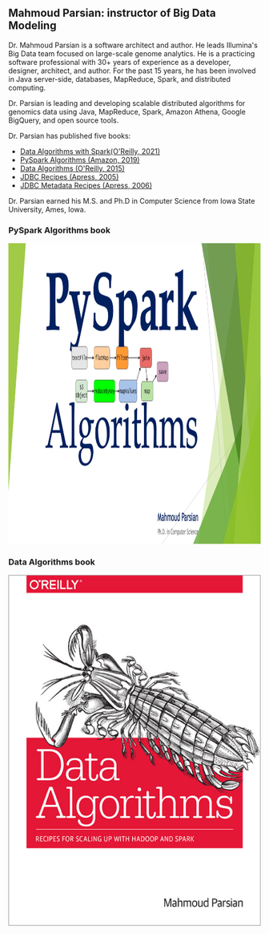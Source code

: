 ## Mahmoud Parsian: instructor of Big Data Modeling

Dr. Mahmoud Parsian is a software architect and author. 
He leads Illumina's Big Data team focused on large-scale 
genome analytics. He is a practicing software professional 
with 30+ years of experience as a developer, designer, 
architect, and author. For the past 15 years, he has been 
involved in Java server-side, databases, MapReduce, Spark, 
and distributed computing.

Dr. Parsian is leading and developing scalable distributed 
algorithms for genomics data using Java, MapReduce, Spark, 
Amazon Athena, Google BigQuery, and open source tools.

Dr. Parsian has published five books:

* [Data Algorithms with Spark(O'Reilly, 2021)](https://github.com/mahmoudparsian/data-algorithms-with-spark/blob/master/README.md)
* [PySpark Algorithms (Amazon, 2019)](https://www.amazon.com/PySpark-Algorithms-version-Mahmoud-Parsian%20ebook/dp/B07WQHTVCJ/ref=sr_1_1)
* [Data Algorithms (O'Reilly, 2015)](http://shop.oreilly.com/product/0636920033950.do)
* [JDBC Recipes (Apress, 2005)](https://www.apress.com/us/book/9781590595206)
* [JDBC Metadata Recipes (Apress, 2006)](https://www.apress.com/us/book/9781590596371)

Dr. Parsian earned his M.S. and Ph.D in Computer Science 
from Iowa State University, Ames, Iowa.

 
### PySpark Algorithms book

<a href="https://www.amazon.com/PySpark-Algorithms-Version-Mahmoud-Parsian-ebook/dp/B07X4B2218/">
    <img 
        alt="PySpark Algorithms Book" 
        src="images/pyspark_algorithms.jpg"
        width="550" 
        height="600"
    >
</a>

### Data Algorithms book

<a href="http://shop.oreilly.com/product/0636920033950.do">
    <img 
        alt="Data Algorithms Book" 
        src="images/large-image.jpg"
        width="550" 
        height="700"
    >
</a>

